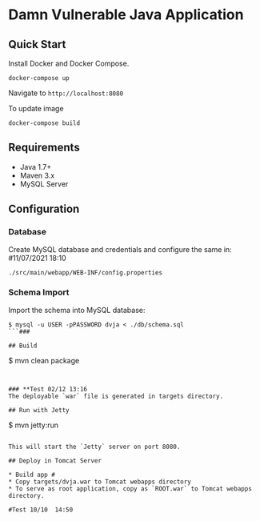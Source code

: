 # Damn Vulnerable Java Application

## Quick Start

Install Docker and Docker Compose.

```
docker-compose up
```
Navigate to `http://localhost:8080`

To update image

```
docker-compose build
```

## Requirements

* Java 1.7+
* Maven 3.x
* MySQL Server

## Configuration

### Database

Create MySQL database and credentials and configure the same in: #11/07/2021 18:10

```
./src/main/webapp/WEB-INF/config.properties
```

### Schema Import

Import the schema into MySQL database:

```
$ mysql -u USER -pPASSWORD dvja < ./db/schema.sql
```###

## Build

```
$ mvn clean package
```


### **Test 02/12 13:16
The deployable `war` file is generated in targets directory.

## Run with Jetty

```
$ mvn jetty:run
```

This will start the `Jetty` server on port 8080.

## Deploy in Tomcat Server

* Build app #
* Copy targets/dvja.war to Tomcat webapps directory
* To serve as root application, copy as `ROOT.war` to Tomcat webapps directory.

#Test 10/10  14:50
